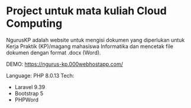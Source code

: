 # Project untuk mata kuliah Cloud Computing

NgurusKP adalah website untuk mengisi dokumen yang diperlukan untuk Kerja Praktik (KP)/magang mahasiswa Informatika dan mencetak file dokumen dengan format .docx (Word).

DEMO: https://ngurus-kp.000webhostapp.com/

Language: PHP 8.0.13
Tech:
- Laravel 9.39
- Bootstrap 5
- PHPWord
